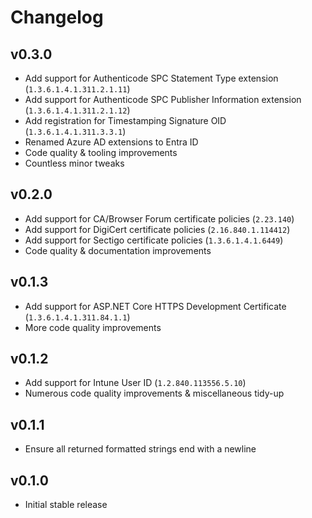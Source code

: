 Changelog
=========

v0.3.0
------

- Add support for Authenticode SPC Statement Type extension (`1.3.6.1.4.1.311.2.1.11`)
- Add support for Authenticode SPC Publisher Information extension (`1.3.6.1.4.1.311.2.1.12`)
- Add registration for Timestamping Signature OID (`1.3.6.1.4.1.311.3.3.1`)
- Renamed Azure AD extensions to Entra ID
- Code quality & tooling improvements
- Countless minor tweaks

v0.2.0
------

- Add support for CA/Browser Forum certificate policies (`2.23.140`)
- Add support for DigiCert certificate policies (`2.16.840.1.114412`)
- Add support for Sectigo certificate policies (`1.3.6.1.4.1.6449`)
- Code quality & documentation improvements

v0.1.3
------

- Add support for ASP.NET Core HTTPS Development Certificate (`1.3.6.1.4.1.311.84.1.1`)
- More code quality improvements

v0.1.2
------

- Add support for Intune User ID (`1.2.840.113556.5.10`)
- Numerous code quality improvements & miscellaneous tidy-up

v0.1.1
------

- Ensure all returned formatted strings end with a newline

v0.1.0
------

- Initial stable release
